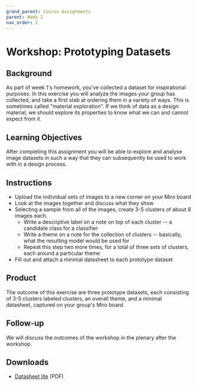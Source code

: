 ```yaml
---
grand_parent: Course Assignments
parent: Week 2
nav_order: 2
---
```


# Workshop: Prototyping Datasets

## Background

As part of week 1's homework, you've collected a dataset for inspirational purposes. In this exercise you will analyze the images your group has collected, and take a first stab at ordering them in a variety of ways. This is sometimes called "material exploration". If we think of data as a design material, we should explore its properties to know what we can and cannot expect from it.

## Learning Objectives

After completing this assignment you will be able to explore and analyse image datasets in such a way that they can subsequently be used to work with in a design process.

## Instructions

-   Upload the individual sets of images to a new corner on your Miro board
-   Look at the images together and discuss what they show
-   Selecting a sample from all of the images, create 3-5 clusters of about 8 images each.
    -   Write a descriptive label on a note on top of each cluster -- a candidate class for a classifier
    -   Write a theme on a note for the collection of clusters -- basically, what the resulting model would be used for
    -   Repeat this step two more times, for a total of three *sets* of clusters, each around a particular theme
-   Fill out and attach a minimal datasheet to each prototype dataset

## Product

The outcome of this exercise are three prototype datasets, each consisting of 3-5 clusters labeled clusters, an overall theme, and a minimal datasheet, captured on your group's Miro board.

## Follow-up

We will discuss the outcomes of the workshop in the plenary after the workshop.

## Downloads

- [Datasheet lite](../../../downloads/datasheet-lite-v3.pdf) (PDF)